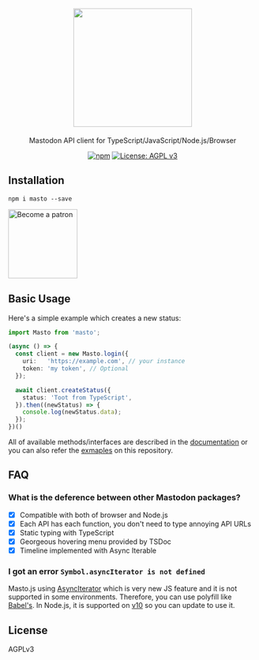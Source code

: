 <h1 align="center">
  <img src="https://i.imgur.com/z47VXyd.png" width="240px">
</h1>

<p align="center">Mastodon API client for TypeScript/JavaScript/Node.js/Browser</p>

<p align="center">
  <a href="https://www.npmjs.com/package/masto"><img src="https://img.shields.io/npm/v/masto.svg" alt="npm"/></a>
  <a href="https://www.gnu.org/licenses/agpl-3.0"><img src="https://img.shields.io/badge/License-AGPL%20v3-blue.svg" alt="License: AGPL v3" /></a>
</p>

## Installation
```
npm i masto --save
```

<a href='https://www.patreon.com/neetshin'><img src='https://c5.patreon.com/external/logo/become_a_patron_button.png' alt='Become a patron' width='140px' /></a>


## Basic Usage
Here's a simple example which creates a new status:
```ts
import Masto from 'masto';

(async () => {
  const client = new Masto.login({
    uri:   'https://example.com', // your instance
    token: 'my token', // Optional
  });

  await client.createStatus({
    status: 'Toot from TypeScript',
  }).then((newStatus) => {
    console.log(newStatus.data);
  });
})()
```

All of available methods/interfaces are described in the [documentation](https://github.com/neet/masto.js/blob/master/docs/classes/_client_mastodon_.mastodon.md) or you can also refer the [exmaples](https://github.com/neet/masto.js/tree/master/examples) on this repository.

## FAQ
### What is the deference between other Mastodon packages?
- [x] Compatible with both of browser and Node.js
- [x] Each API has each function, you don't need to type annoying API URLs
- [x] Static typing with TypeScript
- [x] Georgeous hovering menu provided by TSDoc
- [x] Timeline implemented with Async Iterable

### I got an error `Symbol.asyncIterator is not defined`
Masto.js using [AsyncIterator](https://github.com/tc39/proposal-async-iteration) which is very new JS feature and it is not supported in some environments. Therefore, you can use polyfill like [Babel's](https://babeljs.io/docs/en/babel-plugin-proposal-async-generator-functions). In Node.js, it is supported on [v10](https://medium.com/@nairihar/async-iteration-in-nodejs-v10-3c17dc00ed9f) so you can update to use it.

## License
AGPLv3
